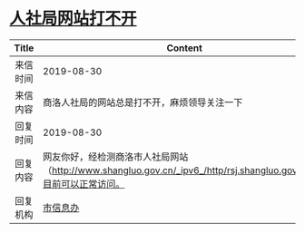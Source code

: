 # <a href="http://www.shangluo.gov.cn/zmhd/ldxxxx.jsp?urltype=leadermail.LeaderMailContentUrl&wbtreeid=1112&leadermailid=5423">人社局网站打不开</a>
| Title |                                         Content                                         |
|:-----:|-----------------------------------------------------------------------------------------|
| 来信时间  | 2019-08-30                                                                              |
| 来信内容  | 商洛人社局的网站总是打不开，麻烦领导关注一下                                                                  |
| 回复时间  | 2019-08-30                                                                              |
| 回复内容  | 网友你好，经检测商洛市人社局网站（http://www.shangluo.gov.cn/_ipv6_/http/rsj.shangluo.gov.cn//）目前可以正常访问。 |
| 回复机构  | <a href="../../category/agencies/市信息办.md">市信息办</a>                                      |